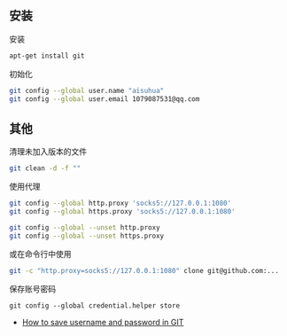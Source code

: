 ## 安装

安装

```sh
apt-get install git
```

初始化

```sh
git config --global user.name "aisuhua"
git config --global user.email 1079087531@qq.com
```

## 其他

清理未加入版本的文件

```sh
git clean -d -f ""
```

使用代理

```sh
git config --global http.proxy 'socks5://127.0.0.1:1080'
git config --global https.proxy 'socks5://127.0.0.1:1080'

git config --global --unset http.proxy
git config --global --unset https.proxy
```

或在命令行中使用

```sh
git -c "http.proxy=socks5://127.0.0.1:1080" clone git@github.com:...
```

保存账号密码

```
git config --global credential.helper store
```

- [How to save username and password in GIT](https://stackoverflow.com/questions/35942754/how-to-save-username-and-password-in-git-gitextension)
